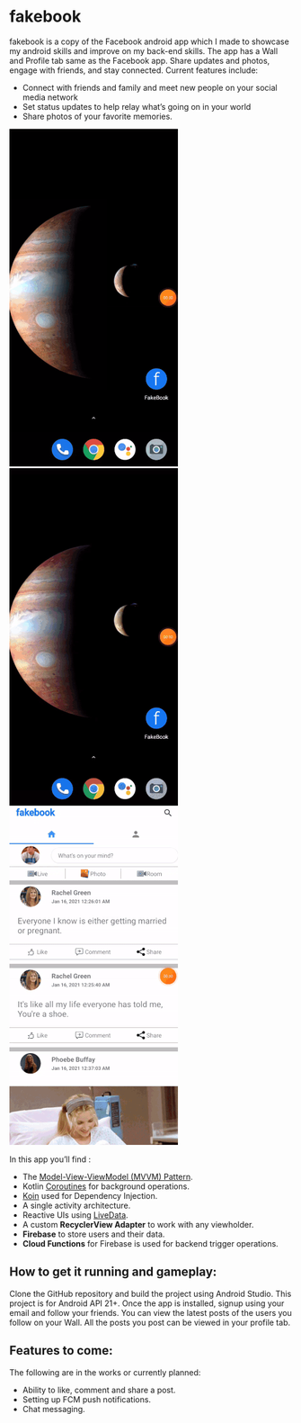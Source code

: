 # fakebook
fakebook is a copy of the Facebook android app which I made to showcase my android skills and improve on my back-end skills. The app has a Wall and Profile tab same as the Facebook app. Share updates and photos, engage with friends, and stay connected.
Current features include:
* Connect with friends and family and meet new people on your social media network
* Set status updates to help relay what’s going on in your world
* Share photos of your favorite memories.

![login](https://github.com/tejmann/fakebook/blob/master/fb_login.gif)   ![wall](https://github.com/tejmann/fakebook/blob/master/fb_wall_profile.gif) ![search](https://github.com/tejmann/fakebook/blob/master/fb_search.gif)


In this app you’ll find : 
- The [Model-View-ViewModel (MVVM) Pattern](https://medium.com/upday-devs/android-architecture-patterns-part-3-model-view-viewmodel-e7eeee76b73b).
- Kotlin [Coroutines](https://kotlinlang.org/docs/reference/coroutines-overview.html) for background operations.
- [Koin](https://insert-koin.io/) used for Dependency Injection.
- A single activity architecture.
- Reactive UIs using [LiveData](https://developer.android.com/topic/libraries/architecture/livedata).
- A custom **RecyclerView Adapter** to work with any viewholder. 
- **Firebase** to store users and their data.
- **Cloud Functions** for Firebase is used for backend trigger operations. 

## How to get it running and gameplay:
Clone the GitHub repository and build the project using Android Studio. This project is for Android API 21+. 
Once the app is installed, signup using your email and follow your friends. 
You can view the latest posts of the users you follow on your Wall. 
All the posts you post can be viewed in your profile tab.

## Features to come:
The following are in the works or currently planned:
- Ability to like, comment and share a post.
- Setting up FCM push notifications. 
- Chat messaging.

